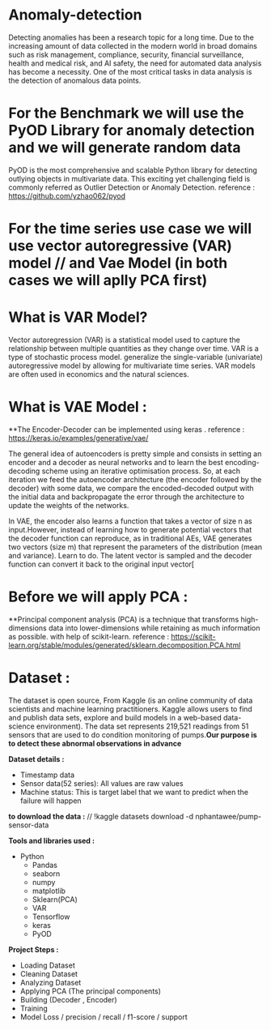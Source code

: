 # Anomaly-detection

 Detecting anomalies has been a research topic for a long time. Due to the increasing amount of data collected in the modern world in broad domains such as risk management, compliance, security, financial surveillance, health and medical risk, and AI safety, the need for automated data analysis has become a necessity. One of the most critical tasks in data analysis is the detection of anomalous data points.

# For the Benchmark we will use the PyOD Library for anomaly detection and we will generate random data
PyOD is the most comprehensive and scalable Python library for detecting outlying objects in multivariate data. This exciting yet challenging field is commonly referred as Outlier Detection or Anomaly Detection. reference : https://github.com/yzhao062/pyod

# For the time series use case we will use vector autoregressive (VAR) model // and  Vae Model (in both cases we will aplly PCA first)  
 
# What is VAR Model?
Vector autoregression (VAR) is a statistical model used to capture the relationship between multiple quantities as they change over time. VAR is a type of stochastic process model. generalize the single-variable (univariate) autoregressive model by allowing for multivariate time series. VAR models are often used in economics and the natural sciences.

# What is VAE Model :


**The Encoder-Decoder can be implemented using keras . reference : https://keras.io/examples/generative/vae/


The general idea of autoencoders is pretty simple and consists in setting an encoder and a decoder as neural networks and to learn the best encoding-decoding scheme using an iterative optimisation process. So, at each iteration we feed the autoencoder architecture (the encoder followed by the decoder) with some data, we compare the encoded-decoded output with the initial data and backpropagate the error through the architecture to update the weights of the networks.

In VAE, the encoder also learns a function that takes a vector of size n as input.However, instead of learning how to generate potential vectors that the decoder function can reproduce, as in traditional AEs, VAE generates two vectors (size m) that represent the parameters of the distribution (mean and variance). Learn to do. The latent vector is sampled and the decoder function can convert it back to the original input vector[


# Before we will apply PCA : 
**Principal component analysis (PCA) is a technique that transforms high-dimensions data into lower-dimensions while retaining as much information as possible. with help of scikit-learn. reference : https://scikit-learn.org/stable/modules/generated/sklearn.decomposition.PCA.html
# Dataset :
The dataset is open source, From Kaggle (is an online community of data scientists and machine learning practitioners. Kaggle allows users to find and publish data sets, explore and build models in a web-based data-science environment).
The data set represents 219,521 readings from 51 sensors  that are used to do condition monitoring of pumps.**Our purpose is to detect these abnormal observations in advance** 

**Dataset details :** 

-  Timestamp data
-  Sensor data(52 series): All values are raw values
-  Machine status: This is target label that we want to predict when the failure will happen


**to download the data :** 
// !kaggle datasets download -d nphantawee/pump-sensor-data

**Tools and libraries used :**

-   Python
    -   Pandas
    -   seaborn
    -   numpy
    -   matplotlib
    -   Sklearn(PCA)
    -   VAR
    -   Tensorflow
    -   keras
    -   PyOD
  
 **Project Steps :** 

-  Loading Dataset
-  Cleaning Dataset
-  Analyzing Dataset
-  Applying PCA (The principal components)
-  Building (Decoder , Encoder)
-  Training 
-  Model Loss /  precision  /  recall / f1-score  / support
